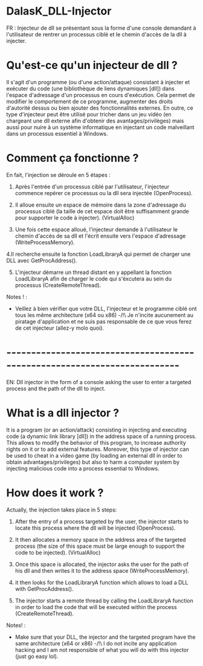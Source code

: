 # DalasK_DLL-Injector
FR : Injecteur de dll se présentant sous la forme d'une console demandant à l'utilisateur de rentrer un processus ciblé et le chemin d'accès de la dll à injecter.

# Qu'est-ce qu'un injecteur de dll ? 
Il s'agit d'un programme (ou d'une action/attaque) consistant à injecter et exécuter du code (une bibliothèque de liens dynamiques [dll]) dans l'espace d'adressage d'un processus en cours d'exécution. Cela permet de modifier le comportement de ce programme, augmenter des droits d'autorité dessus ou bien ajouter des fonctionnalités externes. En outre, ce type d'injecteur peut être utilisé pour tricher dans un jeu vidéo (en chargeant une dll externe afin d'obtenir des avantages/privilèges) mais aussi pour nuire à un système informatique en injectant un code malveillant dans un processus essentiel à Windows. 

# Comment ça fonctionne ?
En fait, l'injection se déroule en 5 étapes  :
1. Après l'entrée d'un processus ciblé par l'utilisateur, l'injecteur commence repérer ce processus ou la dll sera injectée (OpenProcess).

2. Il alloue ensuite un espace de mémoire dans la zone d'adressage du processus ciblé (la taille de cet espace doit être suffisamment grande pour supporter le code à injecter). (VirtualAlloc) 

3. Une fois cette espace alloué, l'injecteur demande à l'utilisateur le chemin d'accès de sa dll et l'écrit ensuite vers l'espace d'adressage (WriteProcessMemory).

4.Il recherche ensuite la fonction LoadLibraryA qui permet de charger une DLL avec GetProcAddress().

5. L'injecteur démarre un thread distant en y appellant la fonction LoadLibraryA afin de charger le code qui s'éxcutera au sein du processus (CreateRemoteThread). 

Notes ! : 
- Veillez à bien vérifier que votre DLL, l'injecteur et le programme ciblé ont tous les même architecture (x64 ou x86)
-/!\ Je n'incite aucunement au piratage d'application et ne suis pas responsable de ce que vous ferez de cet injecteur (allez-y molo quoi). 

# -------------------------------------------------------------------------

EN: Dll injector in the form of a console asking the user to enter a targeted process and the path of the dll to inject.

# What is a dll injector ? 
It is a program (or an action/attack) consisting in injecting and executing code (a dynamic link library [dll]) in the address space of a running process. This allows to modify the behavior of this program, to increase authority rights on it or to add external features. Moreover, this type of injector can be used to cheat in a video game (by loading an external dll in order to obtain advantages/privileges) but also to harm a computer system by injecting malicious code into a process essential to Windows. 

# How does it work ?
Actually, the injection takes place in 5 steps:
1. After the entry of a process targeted by the user, the injector starts to locate this process where the dll will be injected (OpenProcess).

2. It then allocates a memory space in the address area of the targeted process (the size of this space must be large enough to support the code to be injected). (VirtualAlloc) 

3. Once this space is allocated, the injector asks the user for the path of his dll and then writes it to the address space (WriteProcessMemory).

4. it then looks for the LoadLibraryA function which allows to load a DLL with GetProcAddress().

5. The injector starts a remote thread by calling the LoadLibraryA function in order to load the code that will be executed within the process (CreateRemoteThread). 

Notes! : 
- Make sure that your DLL, the injector and the targeted program have the same architecture (x64 or x86)
-/!\ I do not incite any application hacking and I am not responsible of what you will do with this injector (just go easy lol). 
